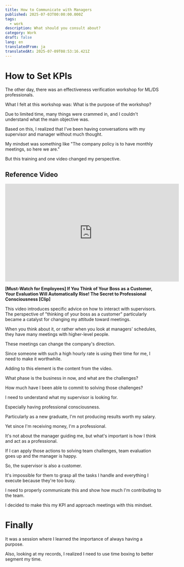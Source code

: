 ```yaml
---
title: How to Communicate with Managers
published: 2025-07-03T00:00:00.000Z
tags:
  - work
description: What should you consult about?
category: Work
draft: false
lang: en
translatedFrom: ja
translatedAt: 2025-07-09T08:53:16.421Z
---
```

# How to Set KPIs

The other day, there was an effectiveness verification workshop for ML/DS professionals.

What I felt at this workshop was: What is the purpose of the workshop?

Due to limited time, many things were crammed in, and I couldn't understand what the main objective was.

Based on this, I realized that I've been having conversations with my supervisor and manager without much thought.

My mindset was something like "The company policy is to have monthly meetings, so here we are."

But this training and one video changed my perspective.

## Reference Video

<iframe width="560" height="315" src="https://www.youtube.com/embed/niY5JF39cI8" title="YouTube video player" frameborder="0" allow="accelerometer; autoplay; clipboard-write; encrypted-media; gyroscope; picture-in-picture; web-share" allowfullscreen></iframe>

**[Must-Watch for Employees] If You Think of Your Boss as a Customer, Your Evaluation Will Automatically Rise! The Secret to Professional Consciousness [Clip]**

This video introduces specific advice on how to interact with supervisors. The perspective of "thinking of your boss as a customer" particularly became a catalyst for changing my attitude toward meetings.

When you think about it, or rather when you look at managers' schedules, they have many meetings with higher-level people.

These meetings can change the company's direction.

Since someone with such a high hourly rate is using their time for me, I need to make it worthwhile.

Adding to this element is the content from the video.

What phase is the business in now, and what are the challenges?

How much have I been able to commit to solving those challenges?

I need to understand what my supervisor is looking for.

Especially having professional consciousness.

Particularly as a new graduate, I'm not producing results worth my salary.

Yet since I'm receiving money, I'm a professional.

It's not about the manager guiding me, but what's important is how I think and act as a professional.

If I can apply those actions to solving team challenges, team evaluation goes up and the manager is happy.

So, the supervisor is also a customer.

It's impossible for them to grasp all the tasks I handle and everything I execute because they're too busy.

I need to properly communicate this and show how much I'm contributing to the team.

I decided to make this my KPI and approach meetings with this mindset.

# Finally

It was a session where I learned the importance of always having a purpose.

Also, looking at my records, I realized I need to use time boxing to better segment my time.
